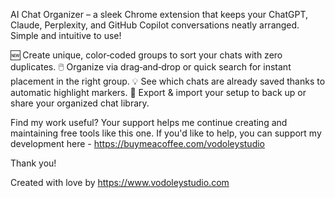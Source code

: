 AI Chat Organizer – a sleek Chrome extension that keeps your ChatGPT, Claude, Perplexity, 
and GitHub Copilot conversations neatly arranged. Simple and intuitive to use!

🆕 Create unique, color‑coded groups to sort your chats with zero duplicates.
🖱️ Organize via drag‑and‑drop or quick search for instant placement in the right group.
💡 See which chats are already saved thanks to automatic highlight markers.
💾 Export & import your setup to back up or share your organized chat library.

Find my work useful? 
Your support helps me continue creating and maintaining free tools like this one. 
If you'd like to help, you can support my development here - https://buymeacoffee.com/vodoleystudio

Thank you!

Created with love by https://www.vodoleystudio.com
